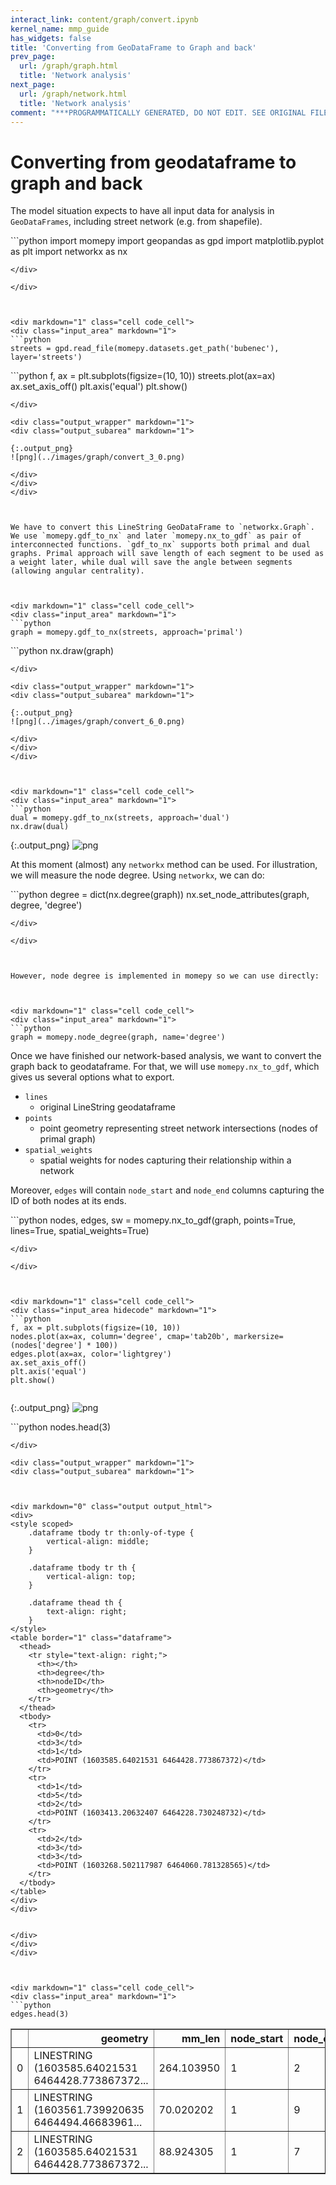 ```yaml
---
interact_link: content/graph/convert.ipynb
kernel_name: mmp_guide
has_widgets: false
title: 'Converting from GeoDataFrame to Graph and back'
prev_page:
  url: /graph/graph.html
  title: 'Network analysis'
next_page:
  url: /graph/network.html
  title: 'Network analysis'
comment: "***PROGRAMMATICALLY GENERATED, DO NOT EDIT. SEE ORIGINAL FILES IN /content***"
---
```



# Converting from geodataframe to graph and back

The model situation expects to have all input data for analysis in `GeoDataFrames`, including street network (e.g. from shapefile).



<div markdown="1" class="cell code_cell">
<div class="input_area" markdown="1">
```python
import momepy
import geopandas as gpd
import matplotlib.pyplot as plt
import networkx as nx

```
</div>

</div>



<div markdown="1" class="cell code_cell">
<div class="input_area" markdown="1">
```python
streets = gpd.read_file(momepy.datasets.get_path('bubenec'), layer='streets')

```
</div>

</div>



<div markdown="1" class="cell code_cell">
<div class="input_area hidecode" markdown="1">
```python
f, ax = plt.subplots(figsize=(10, 10))
streets.plot(ax=ax)
ax.set_axis_off()
plt.axis('equal')
plt.show()

```
</div>

<div class="output_wrapper" markdown="1">
<div class="output_subarea" markdown="1">

{:.output_png}
![png](../images/graph/convert_3_0.png)

</div>
</div>
</div>



We have to convert this LineString GeoDataFrame to `networkx.Graph`. We use `momepy.gdf_to_nx` and later `momepy.nx_to_gdf` as pair of interconnected functions. `gdf_to_nx` supports both primal and dual graphs. Primal approach will save length of each segment to be used as a weight later, while dual will save the angle between segments (allowing angular centrality).



<div markdown="1" class="cell code_cell">
<div class="input_area" markdown="1">
```python
graph = momepy.gdf_to_nx(streets, approach='primal')

```
</div>

</div>



<div markdown="1" class="cell code_cell">
<div class="input_area hidecode" markdown="1">
```python
nx.draw(graph)

```
</div>

<div class="output_wrapper" markdown="1">
<div class="output_subarea" markdown="1">

{:.output_png}
![png](../images/graph/convert_6_0.png)

</div>
</div>
</div>



<div markdown="1" class="cell code_cell">
<div class="input_area" markdown="1">
```python
dual = momepy.gdf_to_nx(streets, approach='dual')
nx.draw(dual)

```
</div>

<div class="output_wrapper" markdown="1">
<div class="output_subarea" markdown="1">

{:.output_png}
![png](../images/graph/convert_7_0.png)

</div>
</div>
</div>



At this moment (almost) any `networkx` method can be used. For illustration, we will measure the node degree. Using `networkx`, we can do:



<div markdown="1" class="cell code_cell">
<div class="input_area" markdown="1">
```python
degree = dict(nx.degree(graph))
nx.set_node_attributes(graph, degree, 'degree')

```
</div>

</div>



However, node degree is implemented in momepy so we can use directly:



<div markdown="1" class="cell code_cell">
<div class="input_area" markdown="1">
```python
graph = momepy.node_degree(graph, name='degree')

```
</div>

</div>



Once we have finished our network-based analysis, we want to convert the graph back to geodataframe. For that, we will use `momepy.nx_to_gdf`, which gives us several options what to export.

- `lines`
    - original LineString geodataframe
- `points`
    - point geometry representing street network intersections (nodes of primal graph)
- `spatial_weights`
    - spatial weights for nodes capturing their relationship within a network

Moreover, `edges` will contain `node_start` and `node_end` columns capturing the ID of both nodes at its ends.



<div markdown="1" class="cell code_cell">
<div class="input_area" markdown="1">
```python
nodes, edges, sw = momepy.nx_to_gdf(graph, points=True, lines=True,
                                    spatial_weights=True)

```
</div>

</div>



<div markdown="1" class="cell code_cell">
<div class="input_area hidecode" markdown="1">
```python
f, ax = plt.subplots(figsize=(10, 10))
nodes.plot(ax=ax, column='degree', cmap='tab20b', markersize=(nodes['degree'] * 100))
edges.plot(ax=ax, color='lightgrey')
ax.set_axis_off()
plt.axis('equal')
plt.show()


```
</div>

<div class="output_wrapper" markdown="1">
<div class="output_subarea" markdown="1">

{:.output_png}
![png](../images/graph/convert_14_0.png)

</div>
</div>
</div>



<div markdown="1" class="cell code_cell">
<div class="input_area" markdown="1">
```python
nodes.head(3)

```
</div>

<div class="output_wrapper" markdown="1">
<div class="output_subarea" markdown="1">



<div markdown="0" class="output output_html">
<div>
<style scoped>
    .dataframe tbody tr th:only-of-type {
        vertical-align: middle;
    }

    .dataframe tbody tr th {
        vertical-align: top;
    }

    .dataframe thead th {
        text-align: right;
    }
</style>
<table border="1" class="dataframe">
  <thead>
    <tr style="text-align: right;">
      <th></th>
      <th>degree</th>
      <th>nodeID</th>
      <th>geometry</th>
    </tr>
  </thead>
  <tbody>
    <tr>
      <td>0</td>
      <td>3</td>
      <td>1</td>
      <td>POINT (1603585.64021531 6464428.773867372)</td>
    </tr>
    <tr>
      <td>1</td>
      <td>5</td>
      <td>2</td>
      <td>POINT (1603413.20632407 6464228.730248732)</td>
    </tr>
    <tr>
      <td>2</td>
      <td>3</td>
      <td>3</td>
      <td>POINT (1603268.502117987 6464060.781328565)</td>
    </tr>
  </tbody>
</table>
</div>
</div>


</div>
</div>
</div>



<div markdown="1" class="cell code_cell">
<div class="input_area" markdown="1">
```python
edges.head(3)

```
</div>

<div class="output_wrapper" markdown="1">
<div class="output_subarea" markdown="1">



<div markdown="0" class="output output_html">
<div>
<style scoped>
    .dataframe tbody tr th:only-of-type {
        vertical-align: middle;
    }

    .dataframe tbody tr th {
        vertical-align: top;
    }

    .dataframe thead th {
        text-align: right;
    }
</style>
<table border="1" class="dataframe">
  <thead>
    <tr style="text-align: right;">
      <th></th>
      <th>geometry</th>
      <th>mm_len</th>
      <th>node_start</th>
      <th>node_end</th>
    </tr>
  </thead>
  <tbody>
    <tr>
      <td>0</td>
      <td>LINESTRING (1603585.64021531 6464428.773867372...</td>
      <td>264.103950</td>
      <td>1</td>
      <td>2</td>
    </tr>
    <tr>
      <td>1</td>
      <td>LINESTRING (1603561.739920635 6464494.46683961...</td>
      <td>70.020202</td>
      <td>1</td>
      <td>9</td>
    </tr>
    <tr>
      <td>2</td>
      <td>LINESTRING (1603585.64021531 6464428.773867372...</td>
      <td>88.924305</td>
      <td>1</td>
      <td>7</td>
    </tr>
  </tbody>
</table>
</div>
</div>


</div>
</div>
</div>

